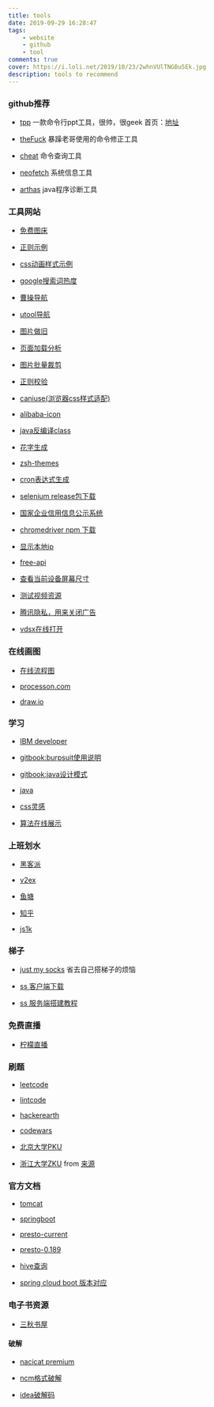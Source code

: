 ```yaml
---
title: tools 
date: 2019-09-29 16:28:47
tags: 
    - website 
    - github 
    - tool
comments: true
cover: https://i.loli.net/2019/10/23/2whnVUlTNGBu5Ek.jpg
description: tools to recommend
---
```


### github推荐
* [tpp](https://github.com/cbbrowne/tpp) 一款命令行ppt工具，很帅，很geek
    首页：[地址](http://www.ngolde.de/tpp.html)

* [theFuck](https://github.com/nvbn/thefuck) 暴躁老哥使用的命令修正工具

* [cheat](https://github.com/chubin/cheat.sh#installation) 命令查询工具

* [neofetch](https://github.com/dylanaraps/neofetch) 系统信息工具

* [arthas](https://github.com/alibaba/arthas) java程序诊断工具


### 工具网站
* [免费图床](https://sm.ms)

* [正则示例](http://www.xuanwodata.com:3000/sregular/)

* [css动画样式示例](https://daneden.github.io/animate.css/)

* [google搜索词热度](https://trends.google.com/trends/?geo=GB)

* [曹操导航](https://caocao.boxopened.com/)

* [utool导航](https://utool.fun/)

* [图片做旧](https://tools.miku.ac/image_patina/)

* [页面加载分析](https://developers.google.com/speed/pagespeed/insights/)

* [图片批量裁剪](https://www.smartresize.com/zh-cn)

* [正则校验](https://regex101.com/)

* [caniuse(浏览器css样式适配)](https://caniuse.com/)

* [alibaba-icon](https://www.iconfont.cn/)

* [java反编译class](http://javare.cn/)

* [花字生成](http://patorjk.com/software/taag/#p=display&f=Graffiti&t=Type%20Something%20)

* [zsh-themes](https://zshthem.es/all/)

* [cron表达式生成](http://www.cronmaker.com/)

* [selenium release包下载](http://selenium-release.storage.googleapis.com/index.html)

* [国家企业信用信息公示系统](http://www.gsxt.gov.cn/index)

* [chromedriver npm 下载](https://npm.taobao.org/mirrors/chromedriver/)

* [显示本地ip](http://ip111.cn/)

* [free-api](https://www.free-api.com/)

* [查看当前设备屏幕尺寸](https://device.my/)

* [测试视频资源](http://samples.mplayerhq.hu/)

* [腾讯隐私，用来关闭广告](https://privacy.qq.com/advertisement.htm)

* [vdsx在线打开](https://www.lucidchart.com)


### 在线画图
* [在线流程图](https://www.websequencediagrams.com/)

* [processon.com](https://processon.com/)

* [draw.io](https://www.draw.io/)


### 学习
* [IBM developer](https://www.ibm.com/developerworks/cn/topics/)

* [gitbook:burpsuit使用说明](https://legacy.gitbook.com/book/t0data/burpsuite/details)

* [gitbook:java设计模式](https://legacy.gitbook.com/book/quanke/design-pattern-java/details)

* [java](https://www.mkyong.com/all-tutorials-on-mkyong-com/)

* [css灵感](https://chokcoco.github.io/CSS-Inspiration/#/)

* [算法在线展示](https://www.cs.usfca.edu/~galles/visualization/Algorithms.html)


### 上班划水
* [黑客派](https://hacpai.com/)

* [v2ex](https://www.v2ex.com/)

* [鱼塘](https://tophub.fun)

* [知乎](https://www.zhihu.com)

* [js1k](https://js1k.com/)




### 梯子
* [just my socks](https://justmysocks1.net/members/index.php)
省去自己搭梯子的烦恼

* [ss 客户端下载](https://shadowsocks.org/en/download/clients.html)

* [ss 服务端搭建教程](https://linghucong.js.org/2016/04/20/setup-Shadowsocks-on-ubuntu-1604/)



### 免费直播
* [柠檬直播](http://www.ningmengtiyu.com/)

### 刷题
* [leetcode](https://leetcode.com/problemset/all/)

* [lintcode](https://www.lintcode.com/zh-cn/problem/)

* [hackerearth](https://www.hackerearth.com/zh/)

* [codewars](https://www.codewars.com)

* [北京大学PKU](http://acm.pku.edu.cn/JudgeOnline/)

* [浙江大学ZKU](http://acm.zju.edu.cn/)
from [来源](https://blog.csdn.net/kangyan__/article/details/70184935)


### 官方文档
* [tomcat](https://cwiki.apache.org/confluence/display/tomcat/)

* [springboot](https://docs.spring.io/spring-boot/docs/1.5.1.RELEASE/reference/htmlsingle/#appendix)

* [presto-current](https://prestodb.io/docs/current/)

* [presto-0.189](https://prestodb.io/docs/0.189/sql/deallocate-prepare.html)

* [hive查询](https://cwiki.apache.org/confluence/display/Hive/LanguageManual+DML#LanguageManualDML-InsertingintotablesfromSQL)

* [spring cloud boot 版本对应](https://start.spring.io/actuator/info)

### 电子书资源

* [三秋书屋](https://www.d4j.cn/)


#### 破解

* [nacicat premium](http://www.ddup.date/navicat-premium-12-1-15-%E6%9C%80%E6%96%B0%E7%89%88%E7%A0%B4%E8%A7%A3%E5%AE%89%E8%A3%85%EF%BC%88windows%EF%BC%89/)

* [ncm格式破解](https://moresound.tk/music/tool/)

* [idea破解码](http://idea.medeming.com/jets)
